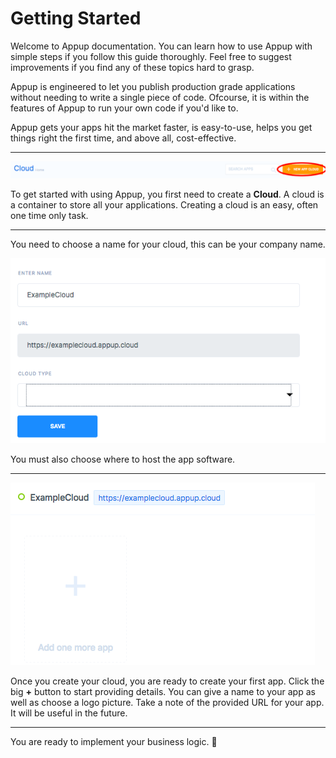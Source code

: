 # Getting Started
Welcome to Appup documentation. You can learn how to use Appup with simple steps if you follow this guide thoroughly. Feel free to suggest improvements if you find any of these topics hard to grasp. 

Appup is engineered to let you publish production grade applications without needing to write a single piece of code. Ofcourse, it is within the features of Appup to run your own code if you'd like to. 

Appup gets your apps hit the market faster, is easy-to-use, helps you get things right the first time, and above all, cost-effective.

---

![Create New Cloud](./newcloud.png)

To get started with using Appup, you first need to create a **Cloud**. A cloud is a container to store all your applications. Creating a cloud is an easy, often one time only task.

---

You need to choose a name for your cloud, this can be your company name.

![Create New Cloud Form](./newcloudform.png)

You must also choose where to host the app software.

---

![Example Cloud](./examplecloud.png)

Once you create your cloud, you are ready to create your first app. Click the big **+** button to start providing details. You can give a name to your app as well as choose a logo picture. Take a note of the provided URL for your app. It will be useful in the future.

---

You are ready to implement your business logic. :tada:

